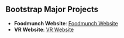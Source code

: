 ## Bootstrap Major Projects

- **Foodmunch Website**: [Foodmunch Website](https://todo-application-navy-six.vercel.app/)
- **VR Website**: [VR Website](https://wikipedia-application-lac.vercel.app/)
